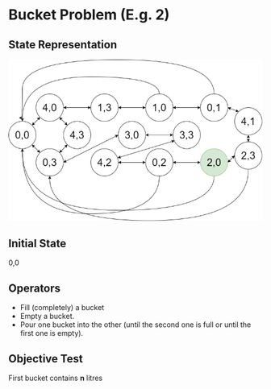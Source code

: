 # Bucket Problem (E.g. 2)

## State Representation

![diagram](state_diagram.png)

## Initial State

0,0

## Operators

- Fill (completely) a bucket
- Empty a bucket.
- Pour one bucket into the other (until the second
one is full or until the first one is empty).

## Objective Test

First bucket contains **n** litres
